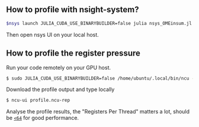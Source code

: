 ##  How to profile with nsight-system?
```bash
$nsys launch JULIA_CUDA_USE_BINARYBUILDER=false julia nsys_OMEinsum.jl
```

Then open nsys UI on your local host.

## How to profile the register pressure
Run your code remotely on your GPU host.

```bash
$ sudo JULIA_CUDA_USE_BINARYBUILDER=false /home/ubuntu/.local/bin/ncu -o profile /home/ubuntu/.local/bin/julia permutedims-ncu.jl
```

Download the profile output and type locally

```bash
$ ncu-ui profile.ncu-rep
```

Analyse the profile results, the "Registers Per Thread" matters a lot, should be [`<64`](https://stackoverflow.com/questions/17553417/cuda-registers-per-thread) for good performance.
